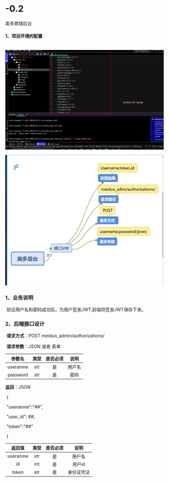 # -0.2
美多商城后台



#### 1、项目环境的配置

​	![image-20200826085703466](image\image-20200826085703466.png)

![image-20200827145707398](image/image-20200827145707398.png)

### 1、业务说明

​	验证用户名和密码成功后，为用户签发JWT,前端将签发JWT保存下来。

### 2、后端接口设计 

​	**请求方式**：POST  meiduo_admin/authorizations/

​	**请求参数**：JSON 或者 表单

|  参数名  | 类型 | 是否必须 |  说明  |
| :------: | :--: | :------: | :----: |
| useranme | str  |    是    | 用户名 |
| password | str  |    是    |  密码  |

**返回**：JSON

​	{

​		"useranme":"##",

​		"user_id": ##,

​		"token":"##"

​	}

|  返回值  | 类型 | 是否必须 |    说明    |
| :------: | :--: | :------: | :--------: |
| useranme | str  |    是    |   用户名   |
|    id    | int  |    是    |   用户id   |
|  token   | str  |    是    | 身份证凭证 |

